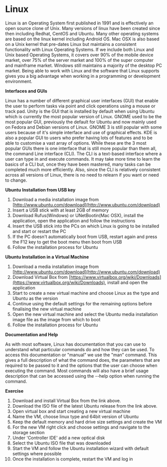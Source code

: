 # Linux

Linux is an Operating System first published in 1991 and is effectively an open source clone of Unix. Many versions of linux have been created since then including Redhat, CentOS and Ubuntu. Many other operating systems are based on the linux kernel including Android OS. Mac OSX is also based on a Unix kernel that pre-dates Linux but maintains a consistent functionality with Linux Operating Systems. If we include both Linux and Unix based Operating Systems, it covers over 90% of the mobile device market, over 75% of the server market and 100% of the super computer and mainframe market. Windows still maintains a majority of the desktop PC market. Being able to work with Linux and the software that Linux supports gives you a big advantage when working in a programming or development environment.

**Interfaces and GUIs**

Linux has a number of different graphical user interfaces \(GUI\) that enable the user to perform tasks via point and click operations using a mouse or track pad. Unity is the GUI that is installed by default when using Ubuntu which is currently the most popular version of Linux. GNOME used to be the most popular GUI, previously the default for Ubuntu and now mainly used on Fedora and Debian versions of Linux. GNOME 3 is still popular with some users because of it's simple interface and use of graphical effects. KDE is also a popular GUI to users who prefer having lots of features and to be able to customise a vast array of options. While these are the 3 most popular GUIs there is one interface that is still more popular than them all, the command Line interface \(CLI\). The CLI is a text-based interface where a user can type in and execute commands. It may take more time to learn the basics of a CLI but, once they have been mastered, many tasks can be completed much more efficiently. Also, since the CLI is relatively consistent across all versions of Linux, there is no need to relearn if you want or need to change.

**Ubuntu** **Installation from USB key**

1. Download a media installation image from [http://www.ubuntu.com/download](http://www.ubuntu.com/download)
2. Insert a USB stick with at least 2GB of memory
3. Download Rufus\(Windows\) or UNetBootin\(Mac OSX\), install the application, open the application and follow the instructions
4. Insert the USB stick into the PCs on which Linux is going to be installed and start or restart the PC
5. If the PC doesn't automatically boot from USB, restart again and press the F12 key to get the boot menu then boot from USB
6. Follow the installation process for Ubuntu

**Ubuntu Installation in a Virtual Machine**

1. Download a media installation image from [http://www.ubuntu.com/download](http://www.ubuntu.com/download)
2. Download Virtual Box from [https://www.virtualbox.org/wiki/Downloads](https://www.virtualbox.org/wiki/Downloads), install and open the application
3. Start to create a new virtual machine and choose Linux as the type and Ubuntu as the version
4. Continue using the default settings for the remaining options before finalising the new virtual machine
5. Open the new virtual machine and select the Ubuntu media installation image file as the image from which to boot 
6. Follow the installation process for Ubuntu

**Documentation and Help**

As with most software, Linux has documentation that you can use to understand what particular commands do and how they can be used. To access this documentation or "manual" we use the "man" command. This gives a full description of what the command does, the parameters that are required to be passed to it and the options that the user can choose when executing the command. Most commands will also have a brief usage description that can be accessed using the --help option when running the command.



**Exercise**

1. Download and install Virtual Box from the link above.
2. Download the ISO file of the latest Ubuntu release from the link above.
3. Open virtual box and start creating a new virtual machine
4. Name the VM, choose linux type and 64bit version of Ubuntu
5. Keep the default memory and hard drive size settings and create the VM
6. For the new VM right click and choose settings and navigate to the storage section
7. Under 'Controller IDE' add a new optical disk
8. Select the Ubuntu ISO file that was downloaded
9. Start the VM and follow the Ubuntu installation wizard with default settings where possible
10. Once the installation is complete, restart the VM and log in





